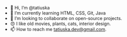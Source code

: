 - 👋 Hi, I’m @tatiuska
- 🌱 I’m currently learning HTML, CSS, Git, Java
- 💞️ I’m looking to collaborate on open-source projects.
- 😍 I like old movies, plants, cats, interior design.
- 📫 How to reach me tatiuska.dev@gmail.com.

<!---
tatiuska/tatiuska is a ✨ special ✨ repository because its `README.md` (this file) appears on your GitHub profile.
You can click the Preview link to take a look at your changes.
--->
